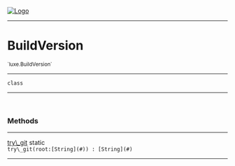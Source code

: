 
[![Logo](../../images/logo.png)](../../api/index.html)

---



<h1>BuildVersion</h1>
<small>`luxe.BuildVersion`</small>



---

`class`

---

&nbsp;
&nbsp;







<h3>Methods</h3> <hr/><span class="method apipage">
            <a name="try_git"><a class="lift" href="#try_git">try\_git</a></a> <span class="inline-block static">static</span><div class="clear"></div><code class="signature apipage">try\_git(root:[String](#)<span></span>) : [String](#)</code><br/><span class="small_desc_flat"></span>
        </span>
    





---

&nbsp;
&nbsp;
&nbsp;
&nbsp;